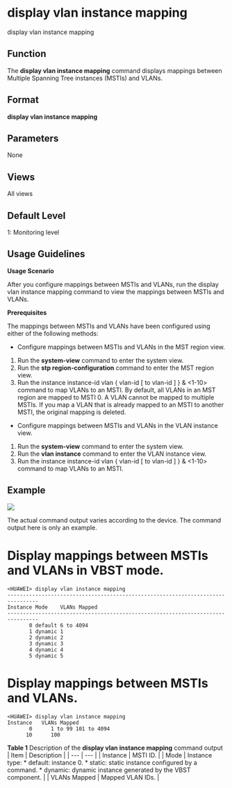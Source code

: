 display vlan instance mapping
=============================

display vlan instance mapping

Function
--------



The **display vlan instance mapping** command displays mappings between Multiple Spanning Tree instances (MSTIs) and VLANs.




Format
------

**display vlan instance mapping**


Parameters
----------

None

Views
-----

All views


Default Level
-------------

1: Monitoring level


Usage Guidelines
----------------

**Usage Scenario**



After you configure mappings between MSTIs and VLANs, run the display vlan instance mapping command to view the mappings between MSTIs and VLANs.



**Prerequisites**

The mappings between MSTIs and VLANs have been configured using either of the following methods:

* Configure mappings between MSTIs and VLANs in the MST region view.

1. Run the **system-view** command to enter the system view.
2. Run the **stp region-configuration** command to enter the MST region view.
3. Run the instance instance-id vlan { vlan-id [ to vlan-id ] } & <1-10> command to map VLANs to an MSTI. By default, all VLANs in an MST region are mapped to MSTI 0. A VLAN cannot be mapped to multiple MSTIs. If you map a VLAN that is already mapped to an MSTI to another MSTI, the original mapping is deleted.

* Configure mappings between MSTIs and VLANs in the VLAN instance view.

1. Run the **system-view** command to enter the system view.
2. Run the **vlan instance** command to enter the VLAN instance view.
3. Run the instance instance-id vlan { vlan-id [ to vlan-id ] } & <1-10> command to map VLANs to an MSTI.


Example
-------

![](../public_sys-resources/note_3.0-en-us.png) 

The actual command output varies according to the device. The command output here is only an example.


# Display mappings between MSTIs and VLANs in VBST mode.
```
<HUAWEI> display vlan instance mapping
--------------------------------------------------------------------------------
Instance Mode    VLANs Mapped                                                   
--------------------------------------------------------------------------------
       0 default 6 to 4094                                                      
       1 dynamic 1                                                              
       2 dynamic 2                                                              
       3 dynamic 3                                                              
       4 dynamic 4                                                              
       5 dynamic 5

```

# Display mappings between MSTIs and VLANs.
```
<HUAWEI> display vlan instance mapping
Instance   VLANs Mapped
       0      1 to 99 101 to 4094 
      10      100

```

**Table 1** Description of the **display vlan instance mapping** command output
| Item | Description |
| --- | --- |
| Instance | MSTI ID. |
| Mode | Instance type:   * default: instance 0. * static: static instance configured by a command. * dynamic: dynamic instance generated by the VBST component. |
| VLANs Mapped | Mapped VLAN IDs. |